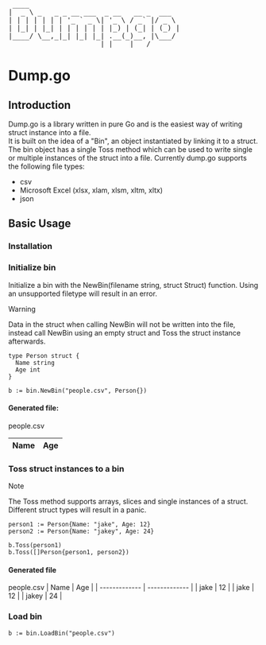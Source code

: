<pre>
 ____                                    
|  _ \ _   _ _ __ ___  _ __   __ _  ___  
| | | | | | | '_ ` _ \| '_ \ / _` |/ _ \ 
| |_| | |_| | | | | | | |_) | (_| | (_) |
|____/ \__,_|_| |_| |_| .__(_)__, |\___/ 
                      |_|    |___/       
</pre>
# Dump.go

## Introduction
Dump.go is a library written in pure Go and is the easiest way of writing struct instance into a file. <br>
It is built on the idea of a "Bin", an object instantiated by linking it to a struct. The bin object has a single Toss method which can be used to write single or multiple instances of the struct into a file. Currently dump.go supports the following file types:
- csv
- Microsoft Excel (xlsx, xlam, xlsm, xltm, xltx)
- json
  
## Basic Usage

### Installation

### Initialize bin
Initialize a bin with the NewBin(filename string, struct Struct) function. Using an unsupported filetype will result in an error.
> [!WARNING]
> Data in the struct when calling NewBin will not be written into the file, instead call NewBin using an empty struct and Toss the struct instance afterwards.
```
type Person struct {
  Name string
  Age int
}

b := bin.NewBin("people.csv", Person{})
```
#### Generated file: 
people.csv

| Name | Age |
| ------------- | ------------- |

### Toss struct instances to a bin
> [!NOTE]
> The Toss method supports arrays, slices and single instances of a struct. Different struct types will result in a panic.
```
person1 := Person{Name: "jake", Age: 12}
person2 := Person{Name: "jakey", Age: 24}

b.Toss(person1)
b.Toss([]Person{person1, person2})
```
#### Generated file
people.csv
| Name | Age |
| ------------- | ------------- |
| jake  | 12  |
| jake  | 12  |
| jakey  | 24  |

### Load bin
```
b := bin.LoadBin("people.csv")
```
